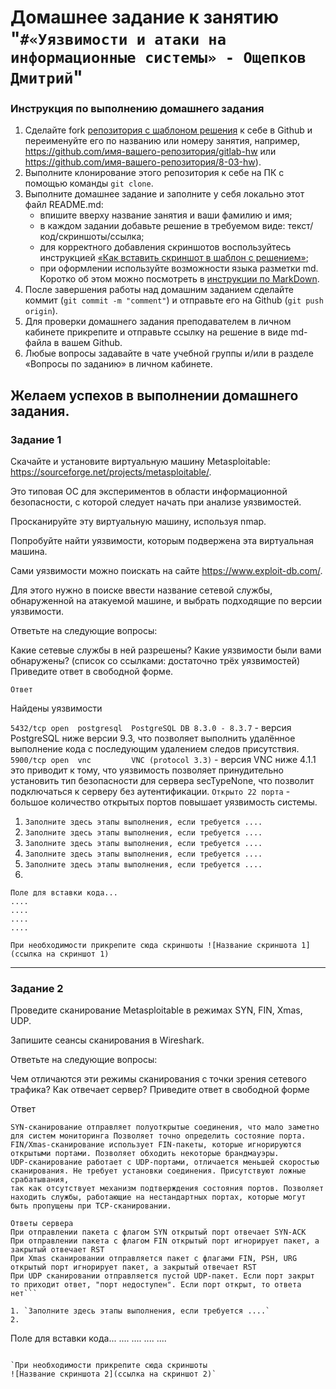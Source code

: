 # Домашнее задание к занятию "`#«Уязвимости и атаки на информационные системы» - Ощепков Дмитрий`"

### Инструкция по выполнению домашнего задания

1. Сделайте fork [репозитория c шаблоном решения](https://github.com/netology-code/sys-pattern-homework) к себе в Github и переименуйте его по названию или номеру занятия, например, https://github.com/имя-вашего-репозитория/gitlab-hw или https://github.com/имя-вашего-репозитория/8-03-hw).
2. Выполните клонирование этого репозитория к себе на ПК с помощью команды `git clone`.
3. Выполните домашнее задание и заполните у себя локально этот файл README.md:
   - впишите вверху название занятия и ваши фамилию и имя;
   - в каждом задании добавьте решение в требуемом виде: текст/код/скриншоты/ссылка;
   - для корректного добавления скриншотов воспользуйтесь инструкцией [«Как вставить скриншот в шаблон с решением»](https://github.com/netology-code/sys-pattern-homework/blob/main/screen-instruction.md);
   - при оформлении используйте возможности языка разметки md. Коротко об этом можно посмотреть в [инструкции по MarkDown](https://github.com/netology-code/sys-pattern-homework/blob/main/md-instruction.md).
4. После завершения работы над домашним заданием сделайте коммит (`git commit -m "comment"`) и отправьте его на Github (`git push origin`).
5. Для проверки домашнего задания преподавателем в личном кабинете прикрепите и отправьте ссылку на решение в виде md-файла в вашем Github.
6. Любые вопросы задавайте в чате учебной группы и/или в разделе «Вопросы по заданию» в личном кабинете.

Желаем успехов в выполнении домашнего задания.
---

### Задание 1

Скачайте и установите виртуальную машину Metasploitable: https://sourceforge.net/projects/metasploitable/.

Это типовая ОС для экспериментов в области информационной безопасности, с которой следует начать при анализе уязвимостей.

Просканируйте эту виртуальную машину, используя nmap.

Попробуйте найти уязвимости, которым подвержена эта виртуальная машина.

Сами уязвимости можно поискать на сайте https://www.exploit-db.com/.

Для этого нужно в поиске ввести название сетевой службы, обнаруженной на атакуемой машине, и выбрать подходящие по версии уязвимости.

Ответьте на следующие вопросы:

Какие сетевые службы в ней разрешены?
Какие уязвимости были вами обнаружены? (список со ссылками: достаточно трёх уязвимостей)
Приведите ответ в свободной форме.

`Ответ`

Найдены уязвимости

`5432/tcp open  postgresql  PostgreSQL DB 8.3.0 - 8.3.7` - версия PostgreSQL ниже версии 9.3, что позволяет выполнить удалённое выполнение кода с последующим удалением следов присутствия.
`5900/tcp open  vnc         VNC (protocol 3.3)` - версия VNC ниже 4.1.1 это приводит к тому, что уязвимость позволяет принудительно установить тип безопасности для сервера secTypeNone, что позволит подключаться к серверу без аутентификации.
`Открыто 22 порта` - большое количество открытых портов повышает уязвимость системы.


1. `Заполните здесь этапы выполнения, если требуется ....`
2. `Заполните здесь этапы выполнения, если требуется ....`
3. `Заполните здесь этапы выполнения, если требуется ....`
4. `Заполните здесь этапы выполнения, если требуется ....`
5. `Заполните здесь этапы выполнения, если требуется ....`
6. 

```
Поле для вставки кода...
....
....
....
....
```

`При необходимости прикрепитe сюда скриншоты
![Название скриншота 1](ссылка на скриншот 1)`


---

### Задание 2

Проведите сканирование Metasploitable в режимах SYN, FIN, Xmas, UDP.

Запишите сеансы сканирования в Wireshark.

Ответьте на следующие вопросы:

Чем отличаются эти режимы сканирования с точки зрения сетевого трафика?
Как отвечает сервер?
Приведите ответ в свободной форме

Ответ

```Различия режимов сканирования:
SYN-сканирование отправляет полуоткрытые соединения, что мало заметно для систем мониторинга Позволяет точно определить состояние порта.
FIN/Xmas-сканирование использует FIN-пакеты, которые игнорируются открытыми портами. Позволяет обходить некоторые брандмауэры.
UDP-сканирование работает с UDP-портами, отличается меньшей скоростью сканирования. Не требует установки соединения. Присутствуют ложные срабатывания, 
так как отсутствует механизм подтверждения состояния портов. Позволяет находить службы, работающие на нестандартных портах, которые могут быть пропущены при TCP-сканировании.

Ответы сервера
При отправлении пакета с флагом SYN открытый порт отвечает SYN-ACK
При отправлении пакета с флагом FIN открытый порт игнорирует пакет, а закрытый отвечает RST
При Xmas сканировании отправляется пакет с флагами FIN, PSH, URG открытый порт игнорирует пакет, а закрытый отвечает RST
При UDP сканировании отправляется пустой UDP-пакет. Если порт закрыт то приходит ответ, "порт недоступен". Если порт открыт, то ответа нет```

1. `Заполните здесь этапы выполнения, если требуется ....`
2. 

```
Поле для вставки кода...
....
....
....
....
```

`При необходимости прикрепитe сюда скриншоты
![Название скриншота 2](ссылка на скриншот 2)`


